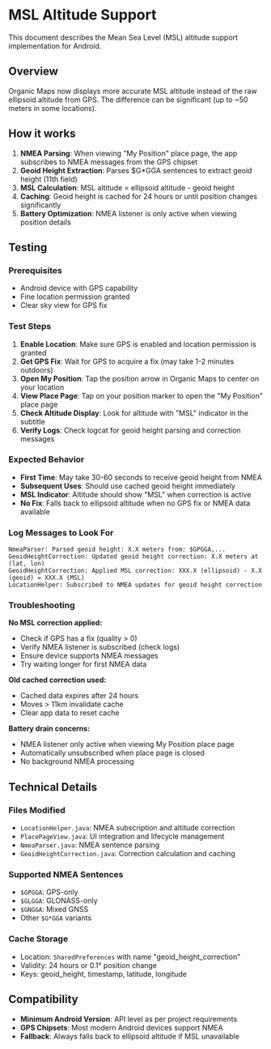 # MSL Altitude Support

This document describes the Mean Sea Level (MSL) altitude support implementation for Android.

## Overview

Organic Maps now displays more accurate MSL altitude instead of the raw ellipsoid altitude from GPS. The difference can be significant (up to ~50 meters in some locations).

## How it works

1. **NMEA Parsing**: When viewing "My Position" place page, the app subscribes to NMEA messages from the GPS chipset
2. **Geoid Height Extraction**: Parses $G*GGA sentences to extract geoid height (11th field)
3. **MSL Calculation**: MSL altitude = ellipsoid altitude - geoid height
4. **Caching**: Geoid height is cached for 24 hours or until position changes significantly
5. **Battery Optimization**: NMEA listener is only active when viewing position details

## Testing

### Prerequisites
- Android device with GPS capability
- Fine location permission granted
- Clear sky view for GPS fix

### Test Steps

1. **Enable Location**: Make sure GPS is enabled and location permission is granted
2. **Get GPS Fix**: Wait for GPS to acquire a fix (may take 1-2 minutes outdoors)
3. **Open My Position**: Tap the position arrow in Organic Maps to center on your location
4. **View Place Page**: Tap on your position marker to open the "My Position" place page
5. **Check Altitude Display**: Look for altitude with "MSL" indicator in the subtitle
6. **Verify Logs**: Check logcat for geoid height parsing and correction messages

### Expected Behavior

- **First Time**: May take 30-60 seconds to receive geoid height from NMEA
- **Subsequent Uses**: Should use cached geoid height immediately
- **MSL Indicator**: Altitude should show "MSL" when correction is active
- **No Fix**: Falls back to ellipsoid altitude when no GPS fix or NMEA data available

### Log Messages to Look For

```
NmeaParser: Parsed geoid height: X.X meters from: $GPGGA,...
GeoidHeightCorrection: Updated geoid height correction: X.X meters at (lat, lon)
GeoidHeightCorrection: Applied MSL correction: XXX.X (ellipsoid) - X.X (geoid) = XXX.X (MSL)
LocationHelper: Subscribed to NMEA updates for geoid height correction
```

### Troubleshooting

**No MSL correction applied:**
- Check if GPS has a fix (quality > 0)
- Verify NMEA listener is subscribed (check logs)
- Ensure device supports NMEA messages
- Try waiting longer for first NMEA data

**Old cached correction used:**
- Cached data expires after 24 hours
- Moves > 11km invalidate cache
- Clear app data to reset cache

**Battery drain concerns:**
- NMEA listener only active when viewing My Position place page
- Automatically unsubscribed when place page is closed
- No background NMEA processing

## Technical Details

### Files Modified
- `LocationHelper.java`: NMEA subscription and altitude correction
- `PlacePageView.java`: UI integration and lifecycle management
- `NmeaParser.java`: NMEA sentence parsing
- `GeoidHeightCorrection.java`: Correction calculation and caching

### Supported NMEA Sentences
- `$GPGGA`: GPS-only
- `$GLGGA`: GLONASS-only
- `$GNGGA`: Mixed GNSS
- Other `$G*GGA` variants

### Cache Storage
- Location: `SharedPreferences` with name "geoid_height_correction"
- Validity: 24 hours or 0.1° position change
- Keys: geoid_height, timestamp, latitude, longitude

## Compatibility

- **Minimum Android Version**: API level as per project requirements
- **GPS Chipsets**: Most modern Android devices support NMEA
- **Fallback**: Always falls back to ellipsoid altitude if MSL unavailable